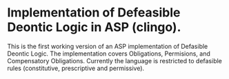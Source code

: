 # Implementation of Defeasible Deontic Logic in ASP (clingo).

This is the first working version of an ASP implementation of Defasible Deontic Logic. The implementation covers Obligations, Permisions, and Compensatory Obligations.  Currently the language is restricted to defasible rules (constitutive, prescriptive and permissive). 
